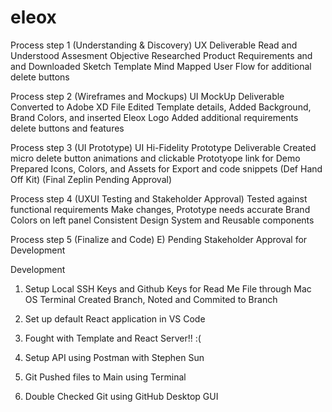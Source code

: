 # eleox


Process step 1 (Understanding & Discovery)
UX Deliverable 
Read and Understood Assesment Objective
Researched Product Requirements and and Downloaded Sketch Template
Mind Mapped User Flow for additional delete buttons

Process step 2 (Wireframes and Mockups)
UI MockUp Deliverable
Converted to Adobe XD File
Edited Template details, Added Background, Brand Colors, and inserted Eleox Logo
Added additional requirements delete buttons and features

Process step 3 (UI Prototype)
UI Hi-Fidelity Prototype Deliverable
Created micro delete button animations and clickable Prototyope link for Demo
Prepared Icons, Colors, and Assets for Export and code snippets (Def Hand Off Kit)
(Final Zeplin Pending Approval)

Process step 4 (UXUI Testing and Stakeholder Approval)
Tested against functional requirements
Make changes, Prototype needs accurate Brand Colors on left panel
Consistent Design System and Reusable components

Process step 5 (Finalize and Code)
E) Pending Stakeholder Approval for Development


Development 

1) Setup Local SSH Keys and Github Keys for Read Me File through Mac OS Terminal
Created Branch, Noted and Commited to Branch

2) Set up default React application in VS Code
3) Fought with Template and React Server!!  :(
4) Setup API using Postman with Stephen Sun 
5) Git Pushed files to Main using Terminal
6) Double Checked Git using GitHub Desktop GUI